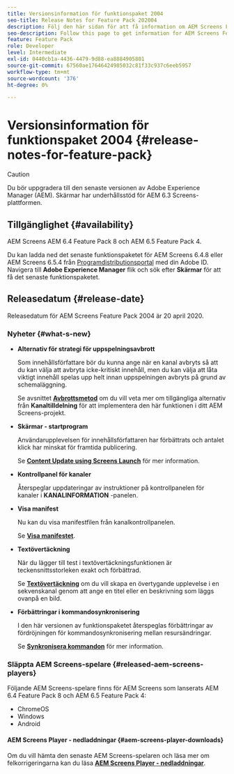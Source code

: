 ```yaml
---
title: Versionsinformation för funktionspaket 2004
seo-title: Release Notes for Feature Pack 202004
description: Följ den här sidan för att få information om AEM Screens Feature Pack 2004 släppt den 20 april 2020.
seo-description: Follow this page to get information for AEM Screens Feature Pack 202004 released on April 20, 2020.
feature: Feature Pack
role: Developer
level: Intermediate
exl-id: 0440cb1a-4436-4479-9d88-ea8884905801
source-git-commit: 67560ae17646424985032c81f33c937c6eeb5957
workflow-type: tm+mt
source-wordcount: '376'
ht-degree: 0%

---
```


# Versionsinformation för funktionspaket 2004 {#release-notes-for-feature-pack}

>[!CAUTION]
>
>Du bör uppgradera till den senaste versionen av Adobe Experience Manager (AEM). Skärmar har underhållsstöd för AEM 6.3 Screens-plattformen.

## Tillgänglighet {#availability}

AEM Screens AEM 6.4 Feature Pack 8 och AEM 6.5 Feature Pack 4.

Du kan ladda ned det senaste funktionspaketet för AEM Screens 6.4.8 eller AEM Screens 6.5.4 från [Programdistributionsportal](https://experience.adobe.com/#/downloads/content/software-distribution/en/aem.html) med din Adobe ID. Navigera till **Adobe Experience Manager** flik och sök efter **Skärmar** för att få det senaste funktionspaketet.

## Releasedatum {#release-date}

Releasedatum för AEM Screens Feature Pack 2004 är 20 april 2020.

### Nyheter {#what-s-new}

* **Alternativ för strategi för uppspelningsavbrott**

  Som innehållsförfattare bör du kunna ange när en kanal avbryts så att du kan välja att avbryta icke-kritiskt innehåll, men du kan välja att låta viktigt innehåll spelas upp helt innan uppspelningen avbryts på grund av schemaläggning.

  Se avsnittet **[Avbrottsmetod](/help/user-guide/channel-assignment.md#interruption-method-channel)** om du vill veta mer om tillgängliga alternativ från **Kanaltilldelning** för att implementera den här funktionen i ditt AEM Screens-projekt.

* **Skärmar - startprogram**

  Användarupplevelsen för innehållsförfattaren har förbättrats och antalet klick har minskat för framtida publicering.

  Se **[Content Update using Screens Launch](launches.md)** för mer information.

* **Kontrollpanel för kanaler**

  Återspeglar uppdateringar av instruktioner på kontrollpanelen för kanaler i **KANALINFORMATION** -panelen.


* **Visa manifest**

  Nu kan du visa manifestfilen från kanalkontrollpanelen.

  Se **[Visa manifestet](/help/user-guide/managing-channels.md#view-manifest)**.

* **Textövertäckning**

  När du lägger till test i textövertäckningsfunktionen är teckensnittsstorleken exakt och förbättrad.

  Se **[Textövertäckning](text-overlay.md)** om du vill skapa en övertygande upplevelse i en sekvenskanal genom att ange en titel eller en beskrivning som läggs ovanpå en bild.

* **Förbättringar i kommandosynkronisering**

  I den här versionen av funktionspaketet återspeglas förbättringar av fördröjningen för kommandosynkronisering mellan resursändringar.

  Se **[Synkronisera kommandon](using-command-sync.md)** för mer information.

### Släppta AEM Screens-spelare {#released-aem-screens-players}

Följande AEM Screens-spelare finns för AEM Screens som lanserats AEM 6.4 Feature Pack 8 och AEM 6.5 Feature Pack 4:

* ChromeOS
* Windows
* Android

#### AEM Screens Player - nedladdningar  {#aem-screens-player-downloads}

Om du vill hämta den senaste AEM Screens-spelaren och läsa mer om felkorrigeringarna kan du läsa **[AEM Screens Player - nedladdningar](https://download.macromedia.com/screens/)**.
